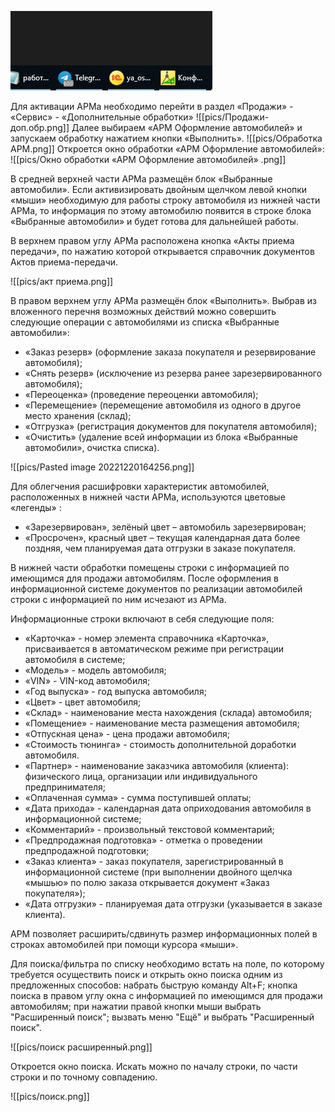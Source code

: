 ![](../../../Pasted%20image%2020221221184459.png)



Для активации АРМа необходимо перейти в раздел «Продажи» - «Сервис» - «Дополнительные обработки»
![[pics/Продажи-доп.обр.png]]
Далее выбираем «АРМ Оформление автомобилей» и запускаем обработку нажатием кнопки «Выполнить».
![[pics/Обработка АРМ.png]]
Откроется окно обработки «АРМ Оформление автомобилей»:
![[pics/Окно обработки «АРМ Оформление автомобилей» .png]]

В средней верхней части АРМа размещён блок «Выбранные автомобили». Если активизировать двойным щелчком левой кнопки «мыши» необходимую для работы строку автомобиля из нижней части АРМа, то информация по этому автомобилю появится в строке блока «Выбранные автомобили» и будет готова для дальнейшей работы.

В верхнем правом углу АРМа расположена кнопка «Акты приема передачи», по нажатию которой открывается справочник документов Актов приема-передачи.

![[pics/акт приема.png]]

В правом верхнем углу АРМа размещён блок «Выполнить». Выбрав из вложенного перечня возможных действий можно совершить следующие операции с автомобилями из списка «Выбранные автомобили»:

-   «Заказ резерв» (оформление заказа покупателя и резервирование автомобиля);
-   «Снять резерв» (исключение из резерва ранее зарезервированного автомобиля);
-   «Переоценка» (проведение переоценки автомобиля);
-   «Перемещение» (перемещение автомобиля из одного в другое место хранения (склад);
-   «Отгрузка» (регистрация документов для покупателя автомобиля);
-   «Очистить» (удаление всей информации из блока «Выбранные автомобили», очистка списка).

![[pics/Pasted image 20221220164256.png]]

Для облегчения расшифровки характеристик автомобилей, расположенных в нижней части АРМа, используются цветовые «легенды» :

-   «Зарезервирован», зелёный цвет – автомобиль зарезервирован;
-   «Просрочен», красный цвет – текущая календарная дата более поздняя, чем планируемая дата отгрузки в заказе покупателя.

В нижней части обработки помещены строки с информацией по имеющимся для продажи автомобилям. После оформления в информационной системе документов по реализации автомобилей строки с информацией по ним исчезают из АРМа.

Информационные строки включают в себя следующие поля:

-   «Карточка» - номер элемента справочника «Карточка», присваивается в автоматическом режиме при регистрации автомобиля в системе;
-   «Модель» - модель автомобиля;
-   «VIN» - VIN-код автомобиля;
-   «Год выпуска» - год выпуска автомобиля;
-   «Цвет» - цвет автомобиля;
-   «Склад» - наименование места нахождения (склада) автомобиля;
-   «Помещение» - наименование места размещения автомобиля;
-   «Отпускная цена» - цена продажи автомобиля;
-   «Стоимость тюнинга» - стоимость дополнительной доработки автомобиля.
-   «Партнер» - наименование заказчика автомобиля (клиента): физического лица, организации или индивидуального предпринимателя;
-   «Оплаченная сумма» - сумма поступившей оплаты;
-   «Дата прихода» - календарная дата оприходования автомобиля в информационной системе;
-   «Комментарий» - произвольный текстовой комментарий;
-   «Предпродажная подготовка» - отметка о проведении предпродажной подготовки;
-   «Заказ клиента» - заказ покупателя, зарегистрированный в информационной системе (при выполнении двойного щелчка «мышью» по полю заказа открывается документ «Заказ покупателя»);
-   «Дата отгрузки» - планируемая дата отгрузки (указывается в заказе клиента).

АРМ позволяет расширить/сдвинуть размер информационных полей в строках автомобилей при помощи курсора «мыши».

Для поиска/фильтра по списку необходимо встать на поле, по которому требуется осуществить поиск и открыть окно поиска одним из предложенных способов:
набрать быструю команду Alt+F; кнопка поиска в правом углу окна с информацией по имеющимся для продажи автомобилям; при нажатии правой кнопки мыши выбрать "Расширенный поиск"; вызвать меню "Ещё" и выбрать "Расширенный поиск".

![[pics/поиск расширенный.png]]

Откроется окно поиска. Искать можно по началу строки, по части строки и по точному совпадению.

![[pics/поиск.png]]
